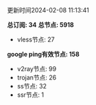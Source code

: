 更新时间2024-02-08 11:13:41

**总订阅: 34**
**总节点: 5918**
- vless节点: 27

**google ping有效节点: 158**
- v2ray节点: 99
- trojan节点: 26
- ss节点: 32
- ssr节点: 1
